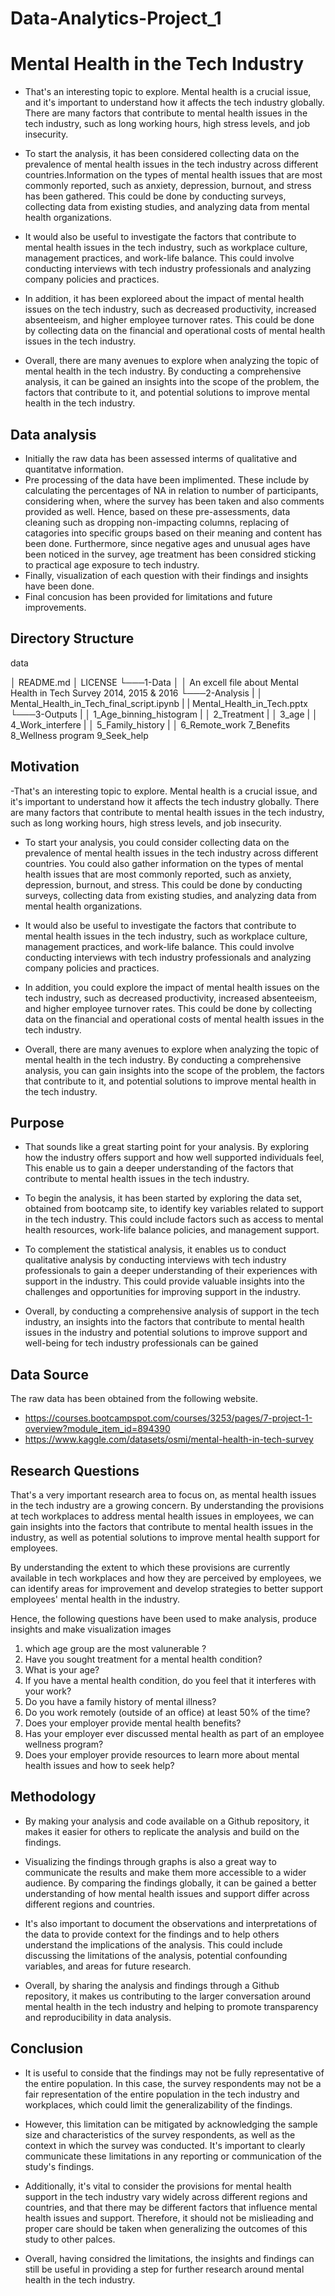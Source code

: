 # Data-Analytics-Project_1


# Mental Health in the Tech Industry 

   - That's an interesting topic to explore. Mental health is a crucial issue, and it's important to understand how it affects the tech industry globally. There are many factors that   contribute to mental health issues in the tech industry, such as long working hours, high stress levels, and job insecurity.

   - To start the analysis, it has been considered collecting data on the prevalence of mental health issues in the tech industry across different countries.Information on the types of  mental health issues that are most commonly reported, such as anxiety, depression, burnout, and stress has been gathered. This could be done by conducting surveys, collecting data  from existing studies, and analyzing data from mental health organizations.

   -  It would also be useful to investigate the factors that contribute to mental health issues in the tech industry, such as workplace culture, management practices, and work-life  balance. This could involve conducting interviews with tech industry professionals and analyzing company policies and practices.

   -  In addition, it has been exploreed about the impact of mental health issues on the tech industry, such as decreased productivity, increased absenteeism, and higher employee turnover rates. This could be done by collecting data on the financial and operational costs of mental health issues in the tech industry.

   -  Overall, there are many avenues to explore when analyzing the topic of mental health in the tech industry. By conducting a comprehensive analysis, it can be gained an insights into  the scope of the problem, the factors that contribute to it, and potential solutions to improve mental health in the tech industry.
   

## Data analysis 

   -  Initially the raw data has been assessed interms of qualitative and quantitatve information.
   -  Pre processing of the data have been implimented. These include by calculating the percentages of NA in relation to number of participants, considering when, where the survey has 	been taken and also comments provided as well. Hence, based on these pre-assessments, data cleaning such as dropping non-impacting columns, replacing of catagories into specific 	groups based on their meaning and content has been done. Furthermore, since negative ages and unusual ages have been noticed in the survey, age treatment has been considred sticking 	to practical age exposure to tech industry. 
   -  Finally, visualization of each question with their findings and insights have been done.
   -  Final concusion has been provided for limitations and future improvements.

## Directory Structure


data

│   README.md 
│   LICENSE 
└───1-Data
│   │   An excell file about Mental Health in Tech Survey 2014, 2015 & 2016
└───2-Analysis
|   │       Mental_Health_in_Tech_final_script.ipynb
    |   |   Mental_Health_in_Tech.pptx
└───3-Outputs
|   │   1_Age_binning_histogram
|   │   2_Treatment
|   │   3_age
|   │   4_Work_interfere
|   │   5_Family_history
|   │   6_Remote_work 
        7_Benefits
        8_Wellness program
        9_Seek_help
 

## Motivation 

   -That's an interesting topic to explore. Mental health is a crucial issue, and it's important to understand how it affects the tech industry globally. There are many factors that    contribute to mental health issues in the tech industry, such as long working hours, high stress levels, and job insecurity.

   - To start your analysis, you could consider collecting data on the prevalence of mental health issues in the tech industry across different countries. You could also gather  information on the types of mental health issues that are most commonly reported, such as anxiety, depression, burnout, and stress. This could be done by conducting surveys,  collecting data from existing studies, and analyzing data from mental health organizations.

   - It would also be useful to investigate the factors that contribute to mental health issues in the tech industry, such as workplace culture, management practices, and work-life  balance. This could involve conducting interviews with tech industry professionals and analyzing company policies and practices.

   -  In addition, you could explore the impact of mental health issues on the tech industry, such as decreased productivity, increased absenteeism, and higher employee turnover rates.  This could be done by collecting data on the financial and operational costs of mental health issues in the tech industry.

   -  Overall, there are many avenues to explore when analyzing the topic of mental health in the tech industry. By conducting a comprehensive analysis, you can gain insights into the  scope of the problem, the factors that contribute to it, and potential solutions to improve mental health in the tech industry.

## Purpose 

  -  That sounds like a great starting point for your analysis. By exploring how the industry offers support and how well supported individuals feel, This enable us to gain a deeper  understanding of the factors that contribute to mental health issues in the tech industry.

  - To begin the analysis, it has been started by exploring the data set, obtained from bootcamp site, to identify key variables related to support in the tech industry. This could  include factors such as access to mental health resources, work-life balance policies, and management support.

  - To complement the statistical analysis, it enables us to conduct qualitative analysis by conducting interviews with tech industry professionals to gain a deeper understanding of  their experiences with support in the industry. This could provide valuable insights into the challenges and opportunities for improving support in the industry.

  - Overall, by conducting a comprehensive analysis of support in the tech industry,  an insights into the factors that contribute to mental health issues in the industry and 	potential solutions to improve support and well-being for tech industry professionals can be gained

## Data Source 

   The raw data has been obtained from the following website.
  - https://courses.bootcampspot.com/courses/3253/pages/7-project-1-overview?module_item_id=894390
  - https://www.kaggle.com/datasets/osmi/mental-health-in-tech-survey

## Research Questions 

That's a very important research area to focus on, as mental health issues in the tech industry are a growing concern. By understanding the provisions at tech workplaces to address mental health issues in employees, we can gain insights into the factors that contribute to mental health issues in the industry, as well as potential solutions to improve mental health support for employees.

By understanding the extent to which these provisions are currently available in tech workplaces and how they are perceived by employees, we can identify areas for improvement and develop strategies to better support employees' mental health in the industry.

Hence, the following questions have been used to make analysis, produce insights and make visualization images

  1. which age group are the most valunerable ?
  2. Have you sought treatment for a mental health condition?
  3. What is your age?
  4. If you have a mental health condition, do you feel that it interferes with your work?
  5. Do you have a family history of mental illness?
  6. Do you work remotely (outside of an office) at least 50% of the time?
  7. Does your employer provide mental health benefits?
  8. Has your employer ever discussed mental health as part of an employee wellness program?
  9. Does your employer provide resources to learn more about mental health issues and how to seek help?


## Methodology 

 - By making your analysis and code available on a Github repository, it makes it easier for others to replicate the analysis and build on the findings.

 - Visualizing the findings through graphs is also a great way to communicate the results and make them more accessible to a wider audience. By comparing the findings globally, it can  be gained  a better understanding of how mental health issues and support differ across different regions and countries.

 - It's also important to document the observations and interpretations of the data to provide context for the findings and to help others understand the implications of the analysis.  This could include discussing the limitations of the analysis, potential confounding variables, and areas for future research.

 -  Overall, by sharing the analysis and findings through a Github repository, it makes us contributing to the larger conversation around mental health in the tech industry and helping  to promote transparency and reproducibility in data analysis. 

## Conclusion 

 - It is useful to conside that the findings  may not be fully representative of the entire population. In this case, the survey respondents may not be a fair representation of the  entire population in the tech industry and workplaces, which could limit the generalizability of the findings.

 - However, this limitation can be mitigated by acknowledging the sample size and characteristics of the survey respondents, as well as the context in which the survey was conducted.  It's important to clearly communicate these limitations in any reporting or communication of the study's findings.

 -  Additionally, it's vital to consider the provisions for mental health support in the tech industry  vary widely across different regions and countries, and that there may be  different  factors that influence mental health issues and support. Therefore, it should not be mislieading and proper care should be taken when generalizing the outcomes of this  study to other palces.

 -  Overall, having considred the limitations, the insights and findings can still be useful in providing a step for further research around mental health in the tech industry.

